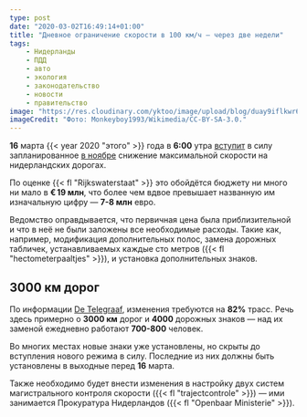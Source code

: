 ```yaml
---
type: post
date: "2020-03-02T16:49:14+01:00"
title: "Дневное ограничение скорости в 100 км/ч — через две недели"
tags:
    - Нидерланды
    - ПДД
    - авто
    - экология
    - законодательство
    - новости
    - правительство
image: "https://res.cloudinary.com/yktoo/image/upload/blog/duay9iflkwr6hbt2cg5a.jpg"
imageCredit: "Фото: Monkeyboy1993/Wikimedia/CC-BY-SA-3.0."
---
```


**16** марта {{< year 2020 "этого" >}} года в **6:00** утра [вступит](https://nos.nl/artikel/2325415-kosten-verlaging-maximumsnelheid-twee-keer-zo-hoog-als-gedacht.html) в силу запланированное [в ноябре](0463) снижение максимальной скорости на нидерландских дорогах.

По оценке {{< fl "Rijkswaterstaat" >}} это обойдётся бюджету ни много ни мало в **€ 19 млн**, что более чем вдвое превышает названную им изначальную цифру — **7-8 млн** евро.

<!--more-->

Ведомство оправдывается, что первичная цена была приблизительной и что в неё не были заложены все необходимые расходы. Такие как, например, модификация дополнительных полос, замена дорожных табличек, устанавливаемых каждые сто метров ({{< fl "hectometerpaaltjes" >}}), и установка дополнительных знаков.

## 3000 км дорог

По информации [De Telegraaf](https://www.telegraaf.nl/nieuws/723484955/monsterklus-voor-rws-op-4000-plekken-snelheid-aan-passen), изменения требуются на **82%** трасс. Речь здесь примерно о **3000 км** дорог и **4000** дорожных знаков — над их заменой ежедневно работают **700-800** человек.

Во многих местах новые знаки уже установлены, но скрыты до вступления нового режима в силу. Последние из них должны быть установлены в выходные перед **16** марта.

Также необходимо будет внести изменения в настройку двух систем магистрального контроля скорости ({{< fl "trajectcontrole" >}}) — ими занимается Прокуратура Нидерландов ({{< fl "Openbaar Ministerie" >}}).
